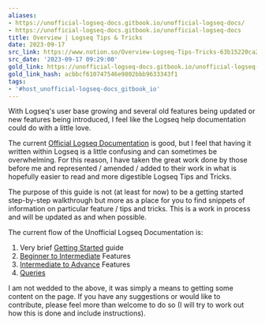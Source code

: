 ```yaml
---
aliases:
- https://unofficial-logseq-docs.gitbook.io/unofficial-logseq-docs/
- https://unofficial-logseq-docs.gitbook.io/unofficial-logseq-docs
title: Overview | Logseq Tips & Tricks
date: 2023-09-17
src_link: https://www.notion.so/Overview-Logseq-Tips-Tricks-63b15220ca2c4b1ab7cf56743c4810af
src_date: '2023-09-17 09:29:00'
gold_link: https://unofficial-logseq-docs.gitbook.io/unofficial-logseq-docs
gold_link_hash: acbbcf610747546e9802bbb9633343f1
tags:
- '#host_unofficial-logseq-docs_gitbook_io'
---
```


With Logseq's user base growing and several old features being updated or new features being introduced, I feel like the Logseq help documentation could do with a little love.

The current [Official Logseq Documentation](https://docs.logseq.com/#/page/contents) is good, but I feel that having it written within Logseq is a little confusing and can sometimes be overwhelming. For this reason, I have taken the great work done by those before me and represented / amended / added to their work in what is hopefully easier to read and more digestible Logseq Tips and Tricks.

The purpose of this guide is not (at least for now) to be a getting started step-by-step walkthrough but more as a place for you to find snippets of information on particular feature / tips and tricks. This is a work in process and will be updated as and when possible. 

The current flow of the Unofficial Logseq Documentation is:

1. Very brief [Getting Started](/unofficial-logseq-docs/general/getting-started) guide
2. [Beginner to Intermediate](https://app.gitbook.com/o/kne1yGuUlhT5Vbgrzh7V/s/55IaNCbMPJqTajfUYNlX/~/changes/AzQm99u6FidyxWZt4I3k/beginner-to-advance-features) Features
3. [Intermediate to Advance](https://app.gitbook.com/o/kne1yGuUlhT5Vbgrzh7V/s/55IaNCbMPJqTajfUYNlX/~/changes/AzQm99u6FidyxWZt4I3k/intermediate-to-advance-features) Features
4. [Queries](https://app.gitbook.com/o/kne1yGuUlhT5Vbgrzh7V/s/55IaNCbMPJqTajfUYNlX/~/changes/AzQm99u6FidyxWZt4I3k/queries)

I am not wedded to the above, it was simply a means to getting some content on the page. If you have any suggestions or would like to contribute, please feel more than welcome to do so (I will try to work out how this is done and include instructions).